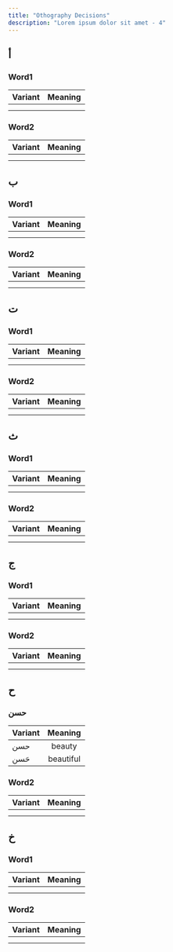 ```yaml
---
title: "Othography Decisions"
description: "Lorem ipsum dolor sit amet - 4"
---
```


## أ

### Word1

| Variant | Meaning |
| ------- | :-----: |
|         |         |
|         |         |

### Word2

| Variant | Meaning |
| ------- | :-----: |
|         |         |
|         |         |

## ب

### Word1

| Variant | Meaning |
| ------- | :-----: |
|         |         |
|         |         |

### Word2

| Variant | Meaning |
| ------- | :-----: |
|         |         |
|         |         |

## ت

### Word1

| Variant | Meaning |
| ------- | :-----: |
|         |         |
|         |         |

### Word2

| Variant | Meaning |
| ------- | :-----: |
|         |         |
|         |         |

## ث

### Word1

| Variant | Meaning |
| ------- | :-----: |
|         |         |
|         |         |

### Word2

| Variant | Meaning |
| ------- | :-----: |
|         |         |
|         |         |

## ج

### Word1

| Variant | Meaning |
| ------- | :-----: |
|         |         |
|         |         |

### Word2

| Variant | Meaning |
| ------- | :-----: |
|         |         |
|         |         |

## ح

### حسن

| Variant |  Meaning  |
| ------- | :-------: |
| حسن     |  beauty   |
| حَسن    | beautiful |

### Word2

| Variant | Meaning |
| ------- | :-----: |
|         |         |
|         |         |

## خ

### Word1

| Variant | Meaning |
| ------- | :-----: |
|         |         |
|         |         |

### Word2

| Variant | Meaning |
| ------- | :-----: |
|         |         |
|         |         |
